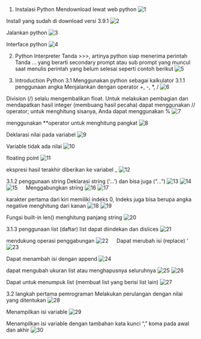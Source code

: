 1.	Instalasi Python
Mendownload lewat web python
 ![1](https://user-images.githubusercontent.com/70943455/108010899-9712c000-7038-11eb-8e08-60c5e388f854.jpg)
 
Install yang sudah di download versi 3.9.1
 ![2](https://user-images.githubusercontent.com/70943455/108010902-98dc8380-7038-11eb-95a1-9a934ea31491.png)

Jalankan python
 ![3](https://user-images.githubusercontent.com/70943455/108010905-98dc8380-7038-11eb-8ebd-38b7ac14743e.png)

Interface python
 ![4](https://user-images.githubusercontent.com/70943455/108010907-99751a00-7038-11eb-8d7a-fac5551fa234.png)

2.	Python Interpreter
Tanda >>>, artinya python siap menerima perintah
Tanda ... yang berarti secondary prompt atau sub prompt yang muncul saat menulis perintah yang belum selesai seperti contoh berikut
 ![5](https://user-images.githubusercontent.com/70943455/108010908-9a0db080-7038-11eb-87e6-6e4d0a6c35fa.png)

3. Introduction Python
3.1 Menggunakan python sebagai kalkulator
3.1.1 penggunaan angka
Menjalankan dengan operator +, -, *, /
 ![6](https://user-images.githubusercontent.com/70943455/108010909-9a0db080-7038-11eb-8038-fbb64a32cf0b.png)

Division (/) selalu mengembalikan float. 
Untuk melakukan pembagian dan mendapatkan hasil integer (membuang hasil pecaha) dapat menggunakan // operator; 
untuk menghitung sisanya, Anda dapat menggunakan %
 ![7](https://user-images.githubusercontent.com/70943455/108010910-9aa64700-7038-11eb-85aa-c823dc96c8d4.png)

menggunakan **operator untuk menghitung pangkat
 ![8](https://user-images.githubusercontent.com/70943455/108010911-9b3edd80-7038-11eb-8147-83a73d3bc7f1.png)

Deklarasi nilai pada variabel
 ![9](https://user-images.githubusercontent.com/70943455/108010914-9b3edd80-7038-11eb-8e29-951ca207568b.png)

Variable tidak ada nilai
 ![10](https://user-images.githubusercontent.com/70943455/108010916-9bd77400-7038-11eb-8249-ce3986501641.png)

floating point
 ![11](https://user-images.githubusercontent.com/70943455/108010921-9c700a80-7038-11eb-8ed8-c62e1509bcfe.png)

ekspresi hasil terakhir diberikan ke variabel _
 ![12](https://user-images.githubusercontent.com/70943455/108010922-9c700a80-7038-11eb-8bc0-c3849723a3ed.png)

3.1.2 penggunaan string
Deklarasi string (‘…’) dan bisa juga (“…”)
 ![13](https://user-images.githubusercontent.com/70943455/108010924-9d08a100-7038-11eb-9a57-a64c15f78aa7.png)
![14](https://user-images.githubusercontent.com/70943455/108010925-9da13780-7038-11eb-9a91-91b5f58c219a.png)
![15](https://user-images.githubusercontent.com/70943455/108010927-9e39ce00-7038-11eb-82e0-59ce7d250683.png)
 
Menggabungkan string
 ![16](https://user-images.githubusercontent.com/70943455/108010930-9e39ce00-7038-11eb-8c78-c0b2d0964321.png)
![17](https://user-images.githubusercontent.com/70943455/108010931-9ed26480-7038-11eb-9439-03944fa15a3a.png)
 
karakter pertama dari kiri memiliki indeks 0, Indeks juga bisa berupa angka negative menghitung dari kanan
 ![18](https://user-images.githubusercontent.com/70943455/108010932-9ed26480-7038-11eb-9bc4-d1396525f977.png)
![19](https://user-images.githubusercontent.com/70943455/108010933-9f6afb00-7038-11eb-890c-645a05711cc7.png)
 
Fungsi built-in len() menghitung panjang string
 ![20](https://user-images.githubusercontent.com/70943455/108010936-a0039180-7038-11eb-843b-c27873780dfd.png)

3.1.3 penggunaan list (daftar)
list dapat diindekan dan dislices
 ![21](https://user-images.githubusercontent.com/70943455/108010939-a0039180-7038-11eb-9a2d-26dc8187ce84.png)

mendukung operasi penggabungan
 ![22](https://user-images.githubusercontent.com/70943455/108010940-a09c2800-7038-11eb-922a-0985ee03791c.png)
 
Dapat merubah isi (replace)
 ’![23](https://user-images.githubusercontent.com/70943455/108010942-a134be80-7038-11eb-8feb-682983cbcaae.png)

Dapat menambah isi dengan append
 ![24](https://user-images.githubusercontent.com/70943455/108010945-a134be80-7038-11eb-8936-1976fb381d46.png)

dapat mengubah ukuran list atau menghapusnya seluruhnya
 ![25](https://user-images.githubusercontent.com/70943455/108010949-a1cd5500-7038-11eb-9f6b-8576a2e14152.png)
![26](https://user-images.githubusercontent.com/70943455/108010951-a265eb80-7038-11eb-96f3-b82a634e1150.png)
 
Dapat untuk menumpuk list (membuat list yang berisi list lain)
 ![27](https://user-images.githubusercontent.com/70943455/108010953-a265eb80-7038-11eb-9ca6-a61d6549bbd9.png)

3.2 langkah pertama pemrograman
Melakukan perulangan dengan nilai yang ditentukan
 ![28](https://user-images.githubusercontent.com/70943455/108010955-a2fe8200-7038-11eb-9b38-cf901aa4e96a.png)

Menampilkan isi variable
 ![29](https://user-images.githubusercontent.com/70943455/108010956-a3971880-7038-11eb-826f-810a486a53ae.png)

Menampilkan isi variable dengan tambahan kata kunci “,” koma pada awal dan akhir
 ![30](https://user-images.githubusercontent.com/70943455/108010957-a3971880-7038-11eb-8131-d95a8ab8a641.png)


